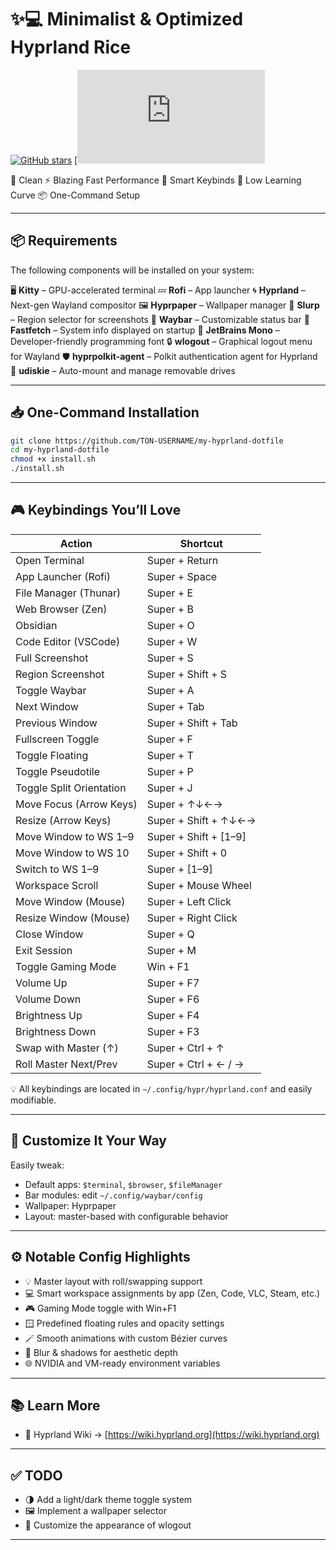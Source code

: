 # ✨💻 Minimalist & Optimized Hyprland Rice

[![GitHub stars]([https://img.shields.io/github/stars/TON-USERNAME/my-hyprland-dotfile?style=for-the-badge)](https://github.com/Rajaonarison-Andry-Misandratra-Fiderana/my-hyprland-dotfile/blob/main/README.md/stargazers)
[![GitHub last commit](https://github.com/Rajaonarison-Andry-Misandratra-Fiderana/my-hyprland-dotfile/blob/main/README.md)

🔧 Clean
⚡ Blazing Fast Performance
🎯 Smart Keybinds
🧠 Low Learning Curve
📦 One-Command Setup

---

## 📦 Requirements

The following components will be installed on your system:

🖥️ **Kitty** – GPU-accelerated terminal
💤 **Rofi** – App launcher
🌀 **Hyprland** – Next-gen Wayland compositor
🖼️ **Hyprpaper** – Wallpaper manager
📏 **Slurp** – Region selector for screenshots
🧩 **Waybar** – Customizable status bar
🎨 **Fastfetch** – System info displayed on startup
🧠 **JetBrains Mono** – Developer-friendly programming font
🔒 **wlogout** – Graphical logout menu for Wayland
🛡️ **hyprpolkit-agent** – Polkit authentication agent for Hyprland
💽 **udiskie** – Auto-mount and manage removable drives

---

## 📥 One-Command Installation

```bash
git clone https://github.com/TON-USERNAME/my-hyprland-dotfile
cd my-hyprland-dotfile
chmod +x install.sh
./install.sh
```

---

## 🎮 Keybindings You’ll Love

| Action                   | Shortcut               |
| ------------------------ | ---------------------- |
| Open Terminal            | Super + Return         |
| App Launcher (Rofi)      | Super + Space          |
| File Manager (Thunar)    | Super + E              |
| Web Browser (Zen)        | Super + B              |
| Obsidian                 | Super + O              |
| Code Editor (VSCode)     | Super + W              |
| Full Screenshot          | Super + S              |
| Region Screenshot        | Super + Shift + S      |
| Toggle Waybar            | Super + A              |
| Next Window              | Super + Tab            |
| Previous Window          | Super + Shift + Tab    |
| Fullscreen Toggle        | Super + F              |
| Toggle Floating          | Super + T              |
| Toggle Pseudotile        | Super + P              |
| Toggle Split Orientation | Super + J              |
| Move Focus (Arrow Keys)  | Super + ↑↓←→           |
| Resize (Arrow Keys)      | Super + Shift + ↑↓←→   |
| Move Window to WS 1–9    | Super + Shift + \[1–9] |
| Move Window to WS 10     | Super + Shift + 0      |
| Switch to WS 1–9         | Super + \[1–9]         |
| Workspace Scroll         | Super + Mouse Wheel    |
| Move Window (Mouse)      | Super + Left Click     |
| Resize Window (Mouse)    | Super + Right Click    |
| Close Window             | Super + Q              |
| Exit Session             | Super + M              |
| Toggle Gaming Mode       | Win + F1               |
| Volume Up                | Super + F7             |
| Volume Down              | Super + F6             |
| Brightness Up            | Super + F4             |
| Brightness Down          | Super + F3             |
| Swap with Master (↑)     | Super + Ctrl + ↑       |
| Roll Master Next/Prev    | Super + Ctrl + ← / →   |

💡 All keybindings are located in `~/.config/hypr/hyprland.conf` and easily modifiable.

---

## 🎨 Customize It Your Way

Easily tweak:

* Default apps: `$terminal`, `$browser`, `$fileManager`
* Bar modules: edit `~/.config/waybar/config`
* Wallpaper: Hyprpaper
* Layout: master-based with configurable behavior

---

## ⚙️ Notable Config Highlights

* 💡 Master layout with roll/swapping support
* 💻 Smart workspace assignments by app (Zen, Code, VLC, Steam, etc.)
* 🎮 Gaming Mode toggle with Win+F1
* 🪟 Predefined floating rules and opacity settings
* 🪄 Smooth animations with custom Bézier curves
* 🧊 Blur & shadows for aesthetic depth
* 🌐 NVIDIA and VM-ready environment variables

---

## 📚 Learn More

* 🧪 Hyprland Wiki → [https://wiki.hyprland.org](https://wiki.hyprland.org)

---

## ✅ TODO

* 🌗 Add a light/dark theme toggle system
* 🖼️ Implement a wallpaper selector
* 🎨 Customize the appearance of wlogout

---

